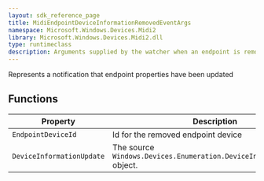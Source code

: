 ```yaml
---
layout: sdk_reference_page
title: MidiEndpointDeviceInformationRemovedEventArgs
namespace: Microsoft.Windows.Devices.Midi2
library: Microsoft.Windows.Devices.Midi2.dll
type: runtimeclass
description: Arguments supplied by the watcher when an endpoint is removed from the system
---
```


Represents a notification that endpoint properties have been updated

## Functions

| Property | Description |
| --------------- | ----------- |
| `EndpointDeviceId` | Id for the removed endpoint device |
| `DeviceInformationUpdate` | The source `Windows.Devices.Enumeration.DeviceInformationUpdate` object. |

